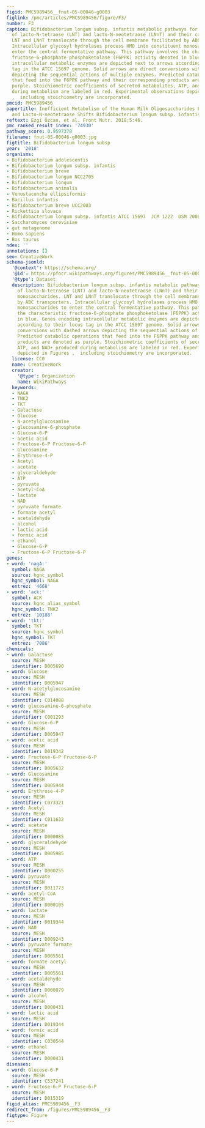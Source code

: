 ```yaml
---
figid: PMC5989456__fnut-05-00046-g0003
figlink: /pmc/articles/PMC5989456/figure/F3/
number: F3
caption: Bifidobacterium longum subsp. infantis metabolic pathways for utilization
  of lacto-N-tetraose (LNT) and lacto-N-neotetraose (LNnT) and their constituent monosaccharides.
  LNT and LNnT translocate through the cell membrane facilitated by ABC transporters.
  Intracellular glycosyl hydrolases process HMO into constituent monosaccharides to
  enter the central fermentative pathway. This pathway involves the characteristic
  fructose-6-phosphate phosphoketolase (F6PPK) activity denoted in blue. Genes encoding
  intracellular metabolic enzymes are depicted next to arrows according to their locus
  tag in the ATCC 15697 genome. Solid arrows are direct conversions with dashed arrows
  depicting the sequential actions of multiple enzymes. Predicted catabolic operations
  that feed into the F6PPK pathway and their corresponding products are denoted as
  purple. Stoichiometric coefficients of secreted metabolites, ATP, and NAD+ produced
  during metabolism are labeled in red. Experimental observations depicted in Figures
  ,  including stoichiometry are incorporated.
pmcid: PMC5989456
papertitle: Inefficient Metabolism of the Human Milk Oligosaccharides Lacto-N-tetraose
  and Lacto-N-neotetraose Shifts Bifidobacterium longum subsp. infantis Physiology.
reftext: Ezgi Özcan, et al. Front Nutr. 2018;5:46.
pmc_ranked_result_index: '74930'
pathway_score: 0.9597378
filename: fnut-05-00046-g0003.jpg
figtitle: Bifidobacterium longum subsp
year: '2018'
organisms:
- Bifidobacterium adolescentis
- Bifidobacterium longum subsp. infantis
- Bifidobacterium breve
- Bifidobacterium longum NCC2705
- Bifidobacterium longum
- Bifidobacterium animalis
- Venustaconcha ellipsiformis
- Bacillus infantis
- Bifidobacterium breve UCC2003
- Rickettsia slovaca
- Bifidobacterium longum subsp. infantis ATCC 15697  JCM 1222  DSM 20088
- Saccharomyces cerevisiae
- gut metagenome
- Homo sapiens
- Bos taurus
ndex: ''
annotations: []
seo: CreativeWork
schema-jsonld:
  '@context': https://schema.org/
  '@id': https://pfocr.wikipathways.org/figures/PMC5989456__fnut-05-00046-g0003.html
  '@type': Dataset
  description: Bifidobacterium longum subsp. infantis metabolic pathways for utilization
    of lacto-N-tetraose (LNT) and lacto-N-neotetraose (LNnT) and their constituent
    monosaccharides. LNT and LNnT translocate through the cell membrane facilitated
    by ABC transporters. Intracellular glycosyl hydrolases process HMO into constituent
    monosaccharides to enter the central fermentative pathway. This pathway involves
    the characteristic fructose-6-phosphate phosphoketolase (F6PPK) activity denoted
    in blue. Genes encoding intracellular metabolic enzymes are depicted next to arrows
    according to their locus tag in the ATCC 15697 genome. Solid arrows are direct
    conversions with dashed arrows depicting the sequential actions of multiple enzymes.
    Predicted catabolic operations that feed into the F6PPK pathway and their corresponding
    products are denoted as purple. Stoichiometric coefficients of secreted metabolites,
    ATP, and NAD+ produced during metabolism are labeled in red. Experimental observations
    depicted in Figures ,  including stoichiometry are incorporated.
  license: CC0
  name: CreativeWork
  creator:
    '@type': Organization
    name: WikiPathways
  keywords:
  - NAGA
  - TNK2
  - TKT
  - Galactose
  - Glucose
  - N-acetylglucosamine
  - glucosamine-6-phosphate
  - Glucose-6-P
  - acetic acid
  - Fructose-6-P Fructose-6-P
  - Glucosamine
  - Erythrose-4-P
  - Acetyl
  - acetate
  - glyceraldehyde
  - ATP
  - pyruvate
  - acetyl-CoA
  - lactate
  - NAD
  - pyruvate formate
  - formate acetyl
  - acetaldehyde
  - alcohol
  - lactic acid
  - formic acid
  - ethanol
  - Glucose-6-P
  - Fructose-6-P Fructose-6-P
genes:
- word: 'nagA:'
  symbol: NAGA
  source: hgnc_symbol
  hgnc_symbol: NAGA
  entrez: '4668'
- word: 'ack:'
  symbol: ACK
  source: hgnc_alias_symbol
  hgnc_symbol: TNK2
  entrez: '10188'
- word: 'tkt:'
  symbol: TKT
  source: hgnc_symbol
  hgnc_symbol: TKT
  entrez: '7086'
chemicals:
- word: Galactose
  source: MESH
  identifier: D005690
- word: Glucose
  source: MESH
  identifier: D005947
- word: N-acetylglucosamine
  source: MESH
  identifier: C014088
- word: glucosamine-6-phosphate
  source: MESH
  identifier: C001293
- word: Glucose-6-P
  source: MESH
  identifier: D005947
- word: acetic acid
  source: MESH
  identifier: D019342
- word: Fructose-6-P Fructose-6-P
  source: MESH
  identifier: D005632
- word: Glucosamine
  source: MESH
  identifier: D005944
- word: Erythrose-4-P
  source: MESH
  identifier: C073321
- word: Acetyl
  source: MESH
  identifier: C011632
- word: acetate
  source: MESH
  identifier: D000085
- word: glyceraldehyde
  source: MESH
  identifier: D005985
- word: ATP
  source: MESH
  identifier: D000255
- word: pyruvate
  source: MESH
  identifier: D011773
- word: acetyl-CoA
  source: MESH
  identifier: D000105
- word: lactate
  source: MESH
  identifier: D019344
- word: NAD
  source: MESH
  identifier: D009243
- word: pyruvate formate
  source: MESH
  identifier: D005561
- word: formate acetyl
  source: MESH
  identifier: D005561
- word: acetaldehyde
  source: MESH
  identifier: D000079
- word: alcohol
  source: MESH
  identifier: D000431
- word: lactic acid
  source: MESH
  identifier: D019344
- word: formic acid
  source: MESH
  identifier: C030544
- word: ethanol
  source: MESH
  identifier: D000431
diseases:
- word: Glucose-6-P
  source: MESH
  identifier: C537241
- word: Fructose-6-P Fructose-6-P
  source: MESH
  identifier: D015319
figid_alias: PMC5989456__F3
redirect_from: /figures/PMC5989456__F3
figtype: Figure
---
```

